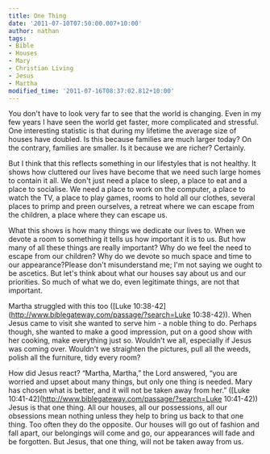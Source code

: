 ```yaml
---
title: One Thing
date: '2011-07-10T07:50:00.007+10:00'
author: nathan
tags:
- Bible
- Houses
- Mary
- Christian Living
- Jesus
- Martha
modified_time: '2011-07-16T08:37:02.812+10:00'
---
```

You don't have to look very far to see that the world is changing. Even in my few years I have seen the world get faster, more complicated and stressful. One interesting statistic is that during my lifetime the average size of houses have doubled. Is this because families are much larger today? On the contrary, families are smaller. Is it because we are richer? Certainly.

But I think that this reflects something in our lifestyles that is not healthy. It shows how cluttered our lives have become that we need such large homes to contain it all. We don't just need a place to sleep, a place to eat and a place to socialise. We need a place to work on the computer, a place to watch the TV, a place to play games, rooms to hold all our clothes, several places to primp and preen ourselves, a retreat where we can escape from the children, a place where they can escape us.

What this shows is how many things we dedicate our lives to. When we devote a room to something it tells us how important it is to us. But how many of all these things are really important? Why do we feel the need to escape from our children? Why do we devote so much space and time to our appearance?Please don't misunderstand me; I'm not saying we ought to be ascetics. But let's think about what our houses say about us and our priorities. So much of what we do, even legitimate things, are not that important.

Martha struggled with this too ([Luke 10:38-42](http://www.biblegateway.com/passage/?search=Luke 10:38-42)). When Jesus came to visit she wanted to serve him - a noble thing to do. Perhaps though, she wanted to make a good impression, put on a good show with her cooking, make everything just so. Wouldn't we all, especially if Jesus was coming over. Wouldn't we straighten the pictures, pull all the weeds, polish all the furniture, tidy every room?

How did Jesus react? “Martha, Martha,” the Lord answered, “you are worried and upset about many things, but only one thing is needed. Mary has chosen what is better, and it will not be taken away from her.” ([Luke 10:41-42](http://www.biblegateway.com/passage/?search=Luke 10:41-42)) Jesus is that one thing. All our houses, all our possessions, all our obsessions mean nothing unless they help to bring us back to that one thing. Too often they do the opposite. Our houses will go out of fashion and fall apart, our belongings will come and go, our appearances will fade and be forgotten. But Jesus, that one thing, will not be taken away from us.
